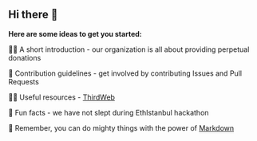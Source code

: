 ## Hi there 👋

**Here are some ideas to get you started:**

🙋‍♀️ A short introduction - our organization is all about providing perpetual donations

🌈 Contribution guidelines - get involved by contributing Issues and Pull Requests

👩‍💻 Useful resources - [ThirdWeb](https://portal.thirdweb.com/)

🍿 Fun facts - we have not slept during EthIstanbul hackathon

🧙 Remember, you can do mighty things with the power of [Markdown](https://docs.github.com/github/writing-on-github/getting-started-with-writing-and-formatting-on-github/basic-writing-and-formatting-syntax)
